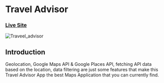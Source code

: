 # Travel Advisor

### [Live Site](https://amir-travel-advisor.netlify.app/)


![Traveel_advisor](https://file.io/3RJ2AtnF3hvu)


## Introduction
Geolocation, Google Maps API & Google Places API, fetching API data based on the location, data filtering are just some features that make this Travel Advisor App the best Maps Application that you can currently find.
